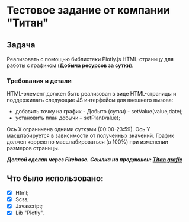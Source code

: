 # Тестовое задание от компании "Титан"

## Задача
Реализовать с помощью библиотеки Plotly.js HTML-страницу для работы с графиком (**Добыча ресурсов за сутки**).

### Требования и детали
HTML-элемент должен быть реализован в виде HTML-страницы и поддерживать следующие JS интерфейсы для внешнего вызова:
- добавить точку на график - Добыто (сутки) - setValue(value,date);
- установить план добычи – setPlan(value);

Ось X ограничена одними сутками (00:00-23:59). Ось Y масштабируется в зависимости от
полученных значений.
График должен корректно масштабироваться (в 100%) при изменении размеров страницы.

**_Деплой сделан через Firebase._**
**_Ссылка на продакшен: [Titan grafic](https://titan-eb7a1.web.app/)_**

## Что было использовано:

- [x] Html;
- [x] Scss;
- [x] Javascript;
- [x] Lib "Plotly".